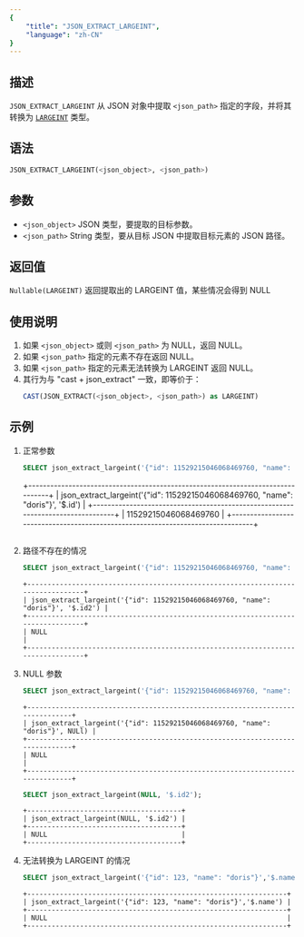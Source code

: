 ```yaml
---
{
    "title": "JSON_EXTRACT_LARGEINT",
    "language": "zh-CN"
}
---
```


## 描述
`JSON_EXTRACT_LARGEINT` 从 JSON 对象中提取 `<json_path>` 指定的字段，并将其转换为 [`LARGEINT`](../../../basic-element/sql-data-types/numeric/LARGEINT.md) 类型。

## 语法
```sql
JSON_EXTRACT_LARGEINT(<json_object>, <json_path>)
```

## 参数
- `<json_object>` JSON 类型，要提取的目标参数。
- `<json_path>` String 类型，要从目标 JSON 中提取目标元素的 JSON 路径。

## 返回值
`Nullable(LARGEINT)` 返回提取出的 LARGEINT 值，某些情况会得到 NULL

## 使用说明
1. 如果 `<json_object>` 或则 `<json_path>` 为 NULL，返回 NULL。
2. 如果 `<json_path>` 指定的元素不存在返回 NULL。
3. 如果 `<json_path>` 指定的元素无法转换为 LARGEINT 返回 NULL。
4. 其行为与 "cast + json_extract" 一致，即等价于：
    ```sql
    CAST(JSON_EXTRACT(<json_object>, <json_path>) as LARGEINT)
    ```

## 示例
1. 正常参数
    ```sql
    SELECT json_extract_largeint('{"id": 11529215046068469760, "name": "doris"}', '$.id');
    ```
    +--------------------------------------------------------------------------------+
    | json_extract_largeint('{"id": 11529215046068469760, "name": "doris"}', '$.id') |
    +--------------------------------------------------------------------------------+
    | 11529215046068469760                                                           |
    +--------------------------------------------------------------------------------+
    ```
2. 路径不存在的情况
    ```sql
    SELECT json_extract_largeint('{"id": 11529215046068469760, "name": "doris"}', '$.id2');
    ```
    ```text
    +---------------------------------------------------------------------------------+
    | json_extract_largeint('{"id": 11529215046068469760, "name": "doris"}', '$.id2') |
    +---------------------------------------------------------------------------------+
    | NULL                                                                            |
    +---------------------------------------------------------------------------------+
    ```
3. NULL 参数
    ```sql
    SELECT json_extract_largeint('{"id": 11529215046068469760, "name": "doris"}', NULl);
    ```
    ```text
    +------------------------------------------------------------------------------+
    | json_extract_largeint('{"id": 11529215046068469760, "name": "doris"}', NULl) |
    +------------------------------------------------------------------------------+
    | NULL                                                                         |
    +------------------------------------------------------------------------------+
    ```
    ```sql
    SELECT json_extract_largeint(NULL, '$.id2');
    ```
    ```text
    +--------------------------------------+
    | json_extract_largeint(NULL, '$.id2') |
    +--------------------------------------+
    | NULL                                 |
    +--------------------------------------+
    ```
4. 无法转换为 LARGEINT 的情况
    ```sql
    SELECT json_extract_largeint('{"id": 123, "name": "doris"}','$.name');
    ```
    ```text
    +----------------------------------------------------------------+
    | json_extract_largeint('{"id": 123, "name": "doris"}','$.name') |
    +----------------------------------------------------------------+
    | NULL                                                           |
    +----------------------------------------------------------------+
    ```